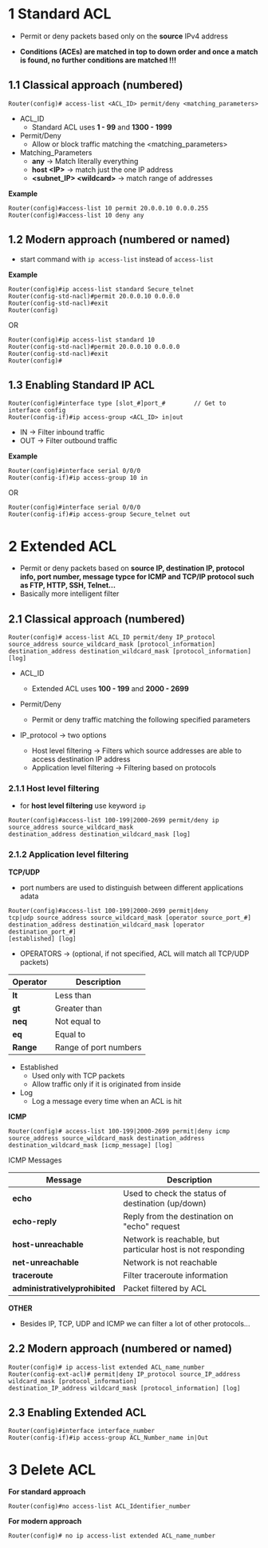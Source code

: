 # 1	Standard ACL
- Permit or deny packets based only on the **source** IPv4 address

- **Conditions (ACEs) are matched in top to down order and once a match is found, no further conditions are matched !!!**

## 1.1	Classical approach (numbered)
```
Router(config)# access-list <ACL_ID> permit/deny <matching_parameters>
```

- ACL_ID
	- Standard ACL uses **1 - 99** and **1300 - 1999**
- Permit/Deny
	- Allow or block traffic matching the \<matching_parameters>
- Matching_Parameters
	- **any** -> Match literally everything
	- **host \<IP>** -> match just the one IP address
	- **\<subnet_IP> \<wildcard>** -> match range of addresses

**Example**
```
Router(config)#access-list 10 permit 20.0.0.10 0.0.0.255  
Router(config)#access-list 10 deny any
```


## 1.2	Modern approach (numbered or named)
- start command with `ip access-list` instead of `access-list`

**Example**
```
Router(config)#ip access-list standard Secure_telnet  
Router(config-std-nacl)#permit 20.0.0.10 0.0.0.0  
Router(config-std-nacl)#exit  
Router(config)
```

OR

```
Router(config)#ip access-list standard 10  
Router(config-std-nacl)#permit 20.0.0.10 0.0.0.0  
Router(config-std-nacl)#exit  
Router(config)#
```


## 1.3	Enabling Standard IP ACL
```
Router(config)#interface type [slot_#]port_#  		// Get to interface config
Router(config-if)#ip access-group <ACL_ID> in|out
```

- IN -> Filter inbound traffic
- OUT -> Filter outbound traffic

**Example**
```
Router(config)#interface serial 0/0/0  
Router(config-if)#ip access-group 10 in
```

OR

```
Router(config)#interface serial 0/0/0  
Router(config-if)#ip access-group Secure_telnet out
```


# 2	Extended ACL

- Permit or deny packets based on **source IP, destination IP, protocol info, port number, message typce for ICMP and TCP/IP protocol such as FTP, HTTP, SSH, Telnet...**
- Basically more intelligent filter


## 2.1	Classical approach (numbered)
```
Router(config)# access-list ACL_ID permit/deny IP_protocol  
source_address source_wildcard_mask [protocol_information]  
destination_address destination_wildcard_mask [protocol_information] [log]
```

- ACL_ID
	- Extended ACL uses **100 - 199** and **2000 - 2699**
- Permit/Deny
	- Permit or deny traffic matching the following specified parameters

- IP_protocol -> two options
	- Host level filtering -> Filters which source addresses are able to access destination IP address
	- Application level filtering -> Filtering based on protocols


### 2.1.1	Host level filtering
- for **host level filtering** use keyword `ip`

```
Router(config)#access-list 100-199|2000-2699 permit/deny ip 
source_address source_wildcard_mask  
destination_address destination_wildcard_mask [log]
```

### 2.1.2	Application level filtering
**TCP/UDP**
- port numbers are used to distinguish between different applications adata

```
Router(config)#access-list 100-199|2000-2699 permit|deny  
tcp|udp source_address source_wildcard_mask [operator source_port_#]  
destination_address destination_wildcard_mask [operator destination_port_#]  
[established] [log]
```

- OPERATORS -> (optional, if not specified, ACL will match all TCP/UDP packets)

| Operator | Description |
| ------ | - |
| **lt** | Less than |
| **gt** | Greater than |
| **neq** | Not equal to |
| **eq** | Equal to |
| **Range** | Range of port numbers |

- Established
	- Used only with TCP packets
	- Allow traffic only if it is originated from inside
- Log
	- Log a message every time when an ACL is hit


**ICMP**

```
Router(config)# access-list 100-199|2000-2699 permit|deny icmp  
source_address source_wildcard_mask destination_address  
destination_wildcard_mask [icmp_message] [log]
```

ICMP Messages

| Message | Description | 
| - | -|
| **echo** | Used to check the status of destination (up/down)|
| **echo-reply** | Reply from the destination on "echo" request |
| **host-unreachable** | Network is reachable, but particular host is not responding |
| **net-unreachable** | Network is not reachable |
| **traceroute** | Filter traceroute information |
| **administrativelyprohibited** | Packet filtered by ACL |

**OTHER**
- Besides IP, TCP, UDP and ICMP we can filter a lot of other protocols...


## 2.2	 Modern approach (numbered or named)
```
Router(config)# ip access-list extended ACL_name_number  
Router(config-ext-acl)# permit|deny IP_protocol source_IP_address  
wildcard_mask [protocol_information]  
destination_IP_address wildcard_mask [protocol_information] [log]
```

## 2.3	Enabling Extended ACL
```
Router(config)#interface interface_number  
Router(config-if)#ip access-group ACL_Number_name in|Out
```


# 3	Delete ACL

**For standard approach**
```
Router(config)#no access-list ACL_Identifier_number
```

**For modern approach**
```
Router(config)# no ip access-list extended ACL_name_number
```
